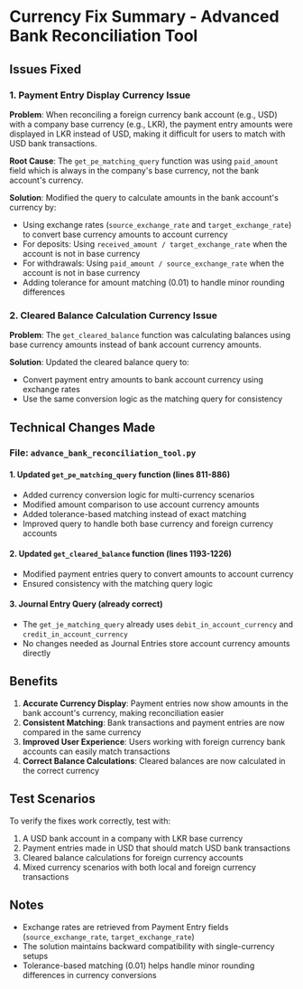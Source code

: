 # Currency Fix Summary - Advanced Bank Reconciliation Tool

## Issues Fixed

### 1. Payment Entry Display Currency Issue

**Problem**: When reconciling a foreign currency bank account (e.g., USD) with a company base currency (e.g., LKR), the payment entry amounts were displayed in LKR instead of USD, making it difficult for users to match with USD bank transactions.

**Root Cause**: The `get_pe_matching_query` function was using `paid_amount` field which is always in the company's base currency, not the bank account's currency.

**Solution**: Modified the query to calculate amounts in the bank account's currency by:
- Using exchange rates (`source_exchange_rate` and `target_exchange_rate`) to convert base currency amounts to account currency
- For deposits: Using `received_amount / target_exchange_rate` when the account is not in base currency
- For withdrawals: Using `paid_amount / source_exchange_rate` when the account is not in base currency
- Adding tolerance for amount matching (0.01) to handle minor rounding differences

### 2. Cleared Balance Calculation Currency Issue

**Problem**: The `get_cleared_balance` function was calculating balances using base currency amounts instead of bank account currency amounts.

**Solution**: Updated the cleared balance query to:
- Convert payment entry amounts to bank account currency using exchange rates
- Use the same conversion logic as the matching query for consistency

## Technical Changes Made

### File: `advance_bank_reconciliation_tool.py`

#### 1. Updated `get_pe_matching_query` function (lines 811-886)
- Added currency conversion logic for multi-currency scenarios
- Modified amount comparison to use account currency amounts
- Added tolerance-based matching instead of exact matching
- Improved query to handle both base currency and foreign currency accounts

#### 2. Updated `get_cleared_balance` function (lines 1193-1226)
- Modified payment entries query to convert amounts to account currency
- Ensured consistency with the matching query logic

#### 3. Journal Entry Query (already correct)
- The `get_je_matching_query` already uses `debit_in_account_currency` and `credit_in_account_currency`
- No changes needed as Journal Entries store account currency amounts directly

## Benefits

1. **Accurate Currency Display**: Payment entries now show amounts in the bank account's currency, making reconciliation easier
2. **Consistent Matching**: Bank transactions and payment entries are now compared in the same currency
3. **Improved User Experience**: Users working with foreign currency bank accounts can easily match transactions
4. **Correct Balance Calculations**: Cleared balances are now calculated in the correct currency

## Test Scenarios

To verify the fixes work correctly, test with:
1. A USD bank account in a company with LKR base currency
2. Payment entries made in USD that should match USD bank transactions
3. Cleared balance calculations for foreign currency accounts
4. Mixed currency scenarios with both local and foreign currency transactions

## Notes

- Exchange rates are retrieved from Payment Entry fields (`source_exchange_rate`, `target_exchange_rate`)
- The solution maintains backward compatibility with single-currency setups
- Tolerance-based matching (0.01) helps handle minor rounding differences in currency conversions